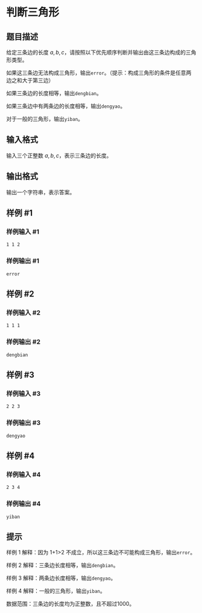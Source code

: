 # 判断三角形

## 题目描述

给定三条边的长度 $a,b,c$，请按照以下优先顺序判断并输出由这三条边构成的三角形类型。

如果这三条边无法构成三角形，输出`error`。（提示：构成三角形的条件是任意两边之和大于第三边）

如果三条边的长度相等，输出`dengbian`。

如果三条边中有两条边的长度相等，输出`dengyao`。

对于一般的三角形，输出`yiban`。

## 输入格式

输入三个正整数 $a,b,c$，表示三条边的长度。

## 输出格式

输出一个字符串，表示答案。

## 样例 #1

### 样例输入 #1

```
1 1 2
```

### 样例输出 #1

```
error
```

## 样例 #2

### 样例输入 #2

```
1 1 1
```

### 样例输出 #2

```
dengbian
```

## 样例 #3

### 样例输入 #3

```
2 2 3
```

### 样例输出 #3

```
dengyao
```

## 样例 #4

### 样例输入 #4

```
2 3 4
```

### 样例输出 #4

```
yiban
```

## 提示

样例 1 解释：因为 1+1>2 不成立，所以这三条边不可能构成三角形，输出`error`。

样例 2 解释：三条边长度相等，输出`dengbian`。

样例 3 解释：两条边长度相等，输出`dengyao`。

样例 4 解释：一般的三角形，输出`yiban`。

数据范围：三条边的长度均为正整数，且不超过1000。